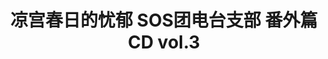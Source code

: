---
logo: images/drama/凉宫春日的忧郁SOS团电台支部番外篇CDvol3.jpg
title: 凉宫春日的忧郁 SOS团电台支部 番外篇CD vol.3
subTitle: 凉宫春日的忧郁·SOS团电台支部 CD 于2006年12月21日发售

category: 广播剧

hasResource: true
downloadList:
  - intro: flac+jpg
    size: 310.1MB
    link: 
  - intro: 云盘 提取码:rvdk
    size: 310.1MB
    link: https://pan.baidu.com/s/1i8FjAdesY-D_3YDyHXHBdA

downloadContent: |
  凉宫春日的忧郁·SOS团电台支部 CD 于2006年12月21日发售。<br>
  收录：<br>
  1．オープニング<br>
  2．ラジオ座談会「涼宮ハルヒの憂鬱ＳＯＳ団ラジオ支部」を振り返る<br>
  3．オリジナルジングルを作ろうIII<br>
  4．復活　ぶらり不思議探索隊！<br>
  5．復活　有希に聞け！　その１<br>
  6．朝比奈みくるの大予言III<br>
  7．鶴屋さんのめがっさおつかれ！相談コーナー　出張版１<br>
  8．復活　マイノリティレポート！！！<br>
  9．復活　有希に聞け！　その２<br>
  10．退屈しのぎスペシャル<br>
  11．鶴屋さんのめがっさおつかれ！相談コーナー　出張版２<br>
  12．エンディング<br><br>
  版权属于:VCB-Studio<br>
  文件地址:https://vcb-s.com/archives/11328
---
